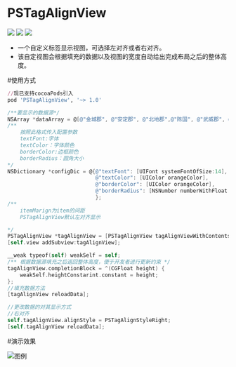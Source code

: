 # PSTagAlignView
![](https://img.shields.io/badge/language-Objective--C-green.svg)   ![](https://img.shields.io/cocoapods/v/PSTagAlignView.svg?style=flat)   ![](https://img.shields.io/cocoapods/l/PSTagAlignView.svg?style=flat)


* 一个自定义标签显示视图，可选择左对齐或者右对齐。
* 该自定视图会根据填充的数据以及视图的宽度自动给出完成布局之后的整体高度。

#使用方式

```ruby
//现已支持cocoaPods引入
pod 'PSTagAlignView', '~> 1.0'
```



```Objective-C
/**要显示的数据源*/
NSArray *dataArray = @[@"金城郡", @"安定郡", @"北地郡",@"陈国", @"武威郡", @"张掖郡", @"梁国", @"酒泉郡", @"敦煌郡", @"张掖属国",@"中山国", @"沛国", @"居延属国",@"陇西郡",@"汉阳郡", @"鲁国",@"武都郡"];
/** 
	按照此格式传入配置参数 
	textFont:字体
	textColor：字体颜色
	borderColor:边框颜色
	borderRadius：圆角大小
*/
NSDictionary *configDic = @{@"textFont": [UIFont systemFontOfSize:14],
                            @"textColor": [UIColor orangeColor],
                            @"borderColor": [UIColor orangeColor],
                            @"borderRadius": [NSNumber numberWithFloat:10.f]
                            };
/** 
	itemMarign为item的间距
	PSTagAlignView默认左对齐显示

*/
PSTagAlignView *tagAlignView = [PSTagAlignView tagAlignViewWithContents:dataArray itemMarign:5.0 configDict:configDic];
[self.view addSubview:tagAlignView];

__weak typeof(self) weakSelf = self;
/** 根据数据源填充之后返回整体高度，便于开发者进行更新约束 */
tagAlignView.completionBlock = ^(CGFloat height) {
    weakSelf.heightConstarint.constant = height;
};
//填充数据方法    
[tagAlignView reloadData];

```

```Objective-C
//更改数据的对其显示方式
//右对齐
self.tagAlignView.alignStyle = PSTagAlignStyleRight;
[self.tagAlignView reloadData];

```






#演示效果



![图例](http://ww1.sinaimg.cn/large/69d7eb73gy1fodqn7az0yg20af0ijqez.gif)

